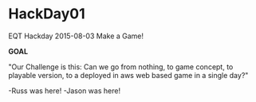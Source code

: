 # HackDay01
EQT Hackday 2015-08-03 Make a Game!

**GOAL**

"Our Challenge is this: Can we go from nothing, to game concept, to playable version, to a deployed in aws web based game in a single day?"

-Russ was here!
-Jason was here!
